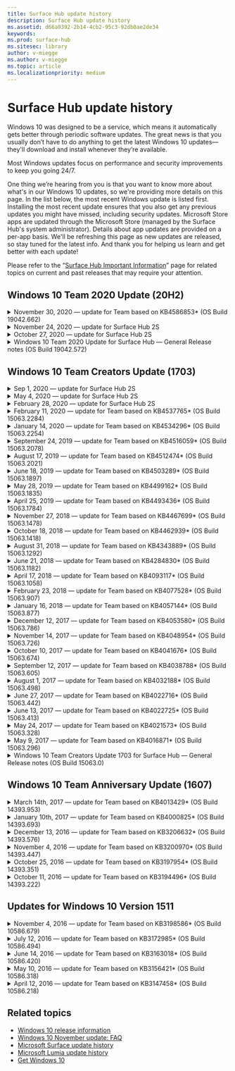 ```yaml
---
title: Surface Hub update history
description: Surface Hub update history
ms.assetid: d66a9392-2b14-4cb2-95c3-92db0ae2de34
keywords:
ms.prod: surface-hub
ms.sitesec: library
author: v-miegge
ms.author: v-miegge
ms.topic: article
ms.localizationpriority: medium
---
```


# Surface Hub update history

Windows 10 was designed to be a service, which means it automatically gets better through periodic software updates. The great news is that you usually don’t have to do anything to get the latest Windows 10 updates—they'll download and install whenever they’re available.

Most Windows updates focus on performance and security improvements to keep you going 24/7.

One thing we’re hearing from you is that you want to know more about what's in our Windows 10 updates, so we're providing more details on this page. In the list below, the most recent Windows update is listed first. Installing the most recent update ensures that you also get any previous updates you might have missed, including security updates. Microsoft Store apps are updated through the Microsoft Store (managed by the Surface Hub's system administrator). Details about app updates are provided on a per-app basis.
We'll be refreshing this page as new updates are released, so stay tuned for the latest info. And thank you for helping us learn and get better with each update!

Please refer to the “[Surface Hub Important Information](https://support.microsoft.com/products/surface-devices/surface-hub)” page for related topics on current and past releases that may require your attention.

## Windows 10 Team 2020 Update (20H2)

<details>
<summary>November 30, 2020 — update for Team based on KB4586853* (OS Build 19042.662)</summary>

This update to the Surface Hub includes quality improvements and security fixes. Key updates to Surface Hub, not already outlined in [Windows 10 Update History](https://support.microsoft.com/en-us/help/4581839/windows-10-update-history), include:

* Update to Privacy Settings page to provide additional options.
* Fix that ensures that End Session cleanup fully removes all data related to Edge Chromium.
* Resolves an issue where meetings that had already started were not displayed on Welcome/Start screen.
* Resolves an issue with cloud recovery for non-en-US locales.
* Skype for Business
  * Improves directional audio performance.
  * Reduced “pen tap” sounds when using Pen during Skype for Business calls.
* Improves reliability when enrolling into Windows Insider Program.
* Improves reliability of Windows Team shell.

*[KB4586853](https://support.microsoft.com/help/4586853)
</details>

<details>
<summary>November 24, 2020 — update for Surface Hub 2S</summary>

This update is specific to the Surface Hub 2S and provides the driver and firmware updates outlined below:

* Surface SMC Firmware update - 3.91.139.0
  * Improve connected standby reliability.
* Surface Touch Firmware update - 3.91.139.0
  * Improve connected standby touch response.
* Surface USB Audio Firmware update - 3.91.139.0
* Surface Pen Firmware update - 3.91.139.0
</details>

<details>
<summary>October 27, 2020 — update for Surface Hub 2S</summary>

This update is specific to the Surface Hub 2S and provides the driver and firmware updates outlined below:

* Surface System Aggregator Firmware update - 4.14.139.0
* Surface UEFI update - 694.3386.768.0
</details>

<details>
<summary>Windows 10 Team 2020 Update for Surface Hub — General Release notes (OS Build 19042.572)</summary>

This update to the Surface Hub includes quality improvements and security fixes. Key updates to Surface Hub, not already outlined in [Windows 10 Update History](https://support.microsoft.com/help/4581839/windows-10-update-history), are noted on the page "[What's new in Windows 10 Team 2020 Update](https://docs.microsoft.com/surface-hub/surface-hub-2020-update-whats-new)".

Please refer to the "[Install Windows 10 Team 2020 Update](https://docs.microsoft.com/surface-hub/surface-hub-2020-update)" page for more information regarding update availability by region, distribution method, and device type.
</details>

## Windows 10 Team Creators Update (1703)

<details>
<summary>Sep 1, 2020 — update for Surface Hub 2S</summary>

This update is specific to the Surface Hub 2S and provides the driver and firmware updates outlined below:

* Surface SMC Firmware update - 1.177.139.0
  * Improves field repair scenarios.
* Surface SSD Firmware update - 5.14.139.0
  * Improves system stability.
* Surface Serial Hub driver - 9.40.139.0
  * Improves system stability.
</details>

<details>
<summary>May 4, 2020 — update for Surface Hub 2S</summary>

This update is specific to the Surface Hub 2S and provides the driver and firmware updates outlined below:

* Surface USB audio driver - 15.3.6.0
  * Improves directional audio performance.
* Intel(R) display audio driver - 10.27.0.5
  * Improves screen sharing scenarios.
* Intel(R) graphics driver - 26.20.100.7263
  * Improves system stability.
* Surface System driver - 1.7.139.0
  * Improves system stability.
* Surface SMC Firmware update - 1.176.139.0
  * Improves system stability.
</details>

<details>
<summary>February 28, 2020 — update for Surface Hub 2S</summary>

This update is specific to the Surface Hub 2S and provides the driver and firmware updates outlined below:

* Surface Integration driver - 13.46.139.0 
  * Improves display brightness scenarios.
* Intel(R) Management Engine Interface driver - 1914.12.0.1256
  * Improves system stability.
* Surface SMC Firmware update - 1.161.139.0
  * Improves pen battery performance.
* Surface UEFI update - 694.2938.768.0
  * Improves system stability.
</details>

<details>
<summary>February 11, 2020 — update for Team based on KB4537765* (OS Build 15063.2284)</summary>

This update to the Surface Hub includes quality improvements and security fixes. Key updates to Surface Hub, not already outlined in [Windows 10 Update History](https://support.microsoft.com/help/4018124/windows-10-update-history), include:

* Resolves an issue where the Hub 2S cannot be heard well by other participants during Skype for Business calls.
* Improves reliability for some Arabic, Hebrew, and other RTL language usage scenarios on Surface Hub.

Please refer to the [Surface Hub Admin guide](https://docs.microsoft.com/surface-hub/) for enabling/disabling device features and services.
*[KB4537765](https://support.microsoft.com/help/4537765)
</details>

<details>
<summary>January 14, 2020 — update for Team based on KB4534296* (OS Build 15063.2254)</summary>

This update to the Surface Hub includes quality improvements and security fixes. Key updates to Surface Hub, not already outlined in [Windows 10 Update History](https://support.microsoft.com/help/4018124/windows-10-update-history), include:

* Addresses an issue with log collection for Microsoft Surface Hub 2S.

Please refer to the [Surface Hub Admin guide](https://docs.microsoft.com/surface-hub/) for enabling/disabling device features and services.
*[KB4534296](https://support.microsoft.com/help/4534296)
</details>

<details>
<summary>September 24, 2019 — update for Team based on KB4516059*  (OS Build 15063.2078)</summary>

This update to the Surface Hub includes quality improvements and security fixes. Key updates to Surface Hub, not already outlined in [Windows 10 Update History](https://support.microsoft.com/help/4018124/windows-10-update-history), include:

 * Update to Surface Hub 2S Recovery Settings page to accurately reflect recovery options.
 * Update to Surface Hub 2S Welcome screen to improve device recognizability.
 * Addressed an issue with the Windows Team shell background displaying incorrectly.
 * Addressed an issue with Start Menu layout persistence when configured using MDM policy.
 * Fixed an issue in Microsoft Edge that occurs when browsing some internal websites.
 * Fixed an issue in Skype for Business that occurs when presenting in full-screen mode.

Please refer to the [Surface Hub Admin guide](https://docs.microsoft.com/surface-hub/) for enabling/disabling device features and services.
*[KB4503289](https://support.microsoft.com/help/4503289)
</details>

<details>
<summary>August 17, 2019 — update for Team based on KB4512474*  (OS Build 15063.2021)</summary>

This update to the Surface Hub includes quality improvements and security fixes. Key updates to Surface Hub, not already outlined in [Windows 10 Update History](https://support.microsoft.com/help/4018124/windows-10-update-history), include:

 * Ensures that Video Out on Hub 2S defaults to "Duplicate" mode.
 * Improves reliability for some Arabic language usage scenarios on Surface Hub.

Please refer to the [Surface Hub Admin guide](https://docs.microsoft.com/surface-hub/) for enabling/disabling device features and services.
*[KB4503289](https://support.microsoft.com/help/4503289)
 </details>

<details>
<summary>June 18, 2019 — update for Team based on KB4503289*  (OS Build 15063.1897)</summary>

This update to the Surface Hub includes quality improvements and security fixes. Key updates to Surface Hub, not already outlined in [Windows 10 Update History](https://support.microsoft.com/help/4018124/windows-10-update-history), include:

* Addresses an issue preventing a user from signing in to a Microsoft Surface Hub device with an Azure Active Directory account. This issue occurs because a previous session did not end successfully.
* Adds support for TLS 1.2 connections to identity providers and Exchange in device account setup scenarios.
* Fixes to improve reliability of Hardware Diagnostic App on Hub 2S. 
* Fix to improve consistency of first-run setup experience on Hub 2S. 

Please refer to the [Surface Hub Admin guide](https://docs.microsoft.com/surface-hub/) for enabling/disabling device features and services.
*[KB4503289](https://support.microsoft.com/help/4503289)
</details>

<details>
<summary>May 28, 2019 — update for Team based on KB4499162*  (OS Build 15063.1835)</summary>

This update to the Surface Hub includes quality improvements and security fixes. Key updates to Surface Hub, not already outlined in [Windows 10 Update History](https://support.microsoft.com/help/4018124/windows-10-update-history), include:

* Ensures that Surface Hub users aren't prompted to enter proxy credentials after the "Use device account credentials" feature has been enabled.
* Resolves an issue where Skype connections fail periodically because audio/video isn't using the correct proxy.
* Adds support for TLS 1.2 in Skype for Business.
* Resolves a SIP connection failure in the Skype client when the Skype server has TLS 1.0 or TLS 1.1 disabled.

Please refer to the [Surface Hub Admin guide](https://docs.microsoft.com/surface-hub/) for enabling/disabling device features and services.
*[KB4499162](https://support.microsoft.com/help/4499162)
</details>

<details>
<summary>April 25, 2019 — update for Team based on KB4493436*  (OS Build 15063.1784)</summary>

This update to the Surface Hub includes quality improvements and security fixes. Key updates to Surface Hub, not already outlined in [Windows 10 Update History](https://support.microsoft.com/help/4018124/windows-10-update-history), include:

* Resolves video and audio sync issue with some USB devices that are connected to the Surface Hub.

Please refer to the [Surface Hub Admin guide](https://docs.microsoft.com/surface-hub/) for enabling/disabling device features and services.
*[KB4493436](https://support.microsoft.com/help/4493436)
</details>

<details>
<summary>November 27, 2018 — update for Team based on KB4467699*  (OS Build 15063.1478)</summary>

This update to the Surface Hub includes quality improvements and security fixes. Key updates to Surface Hub, not already outlined in [Windows 10 Update History](https://support.microsoft.com/help/4018124/windows-10-update-history), include:

* Addresses an issue that prevents some users from Signing-In to “My Meetings and Files.”

Please refer to the [Surface Hub Admin guide](https://docs.microsoft.com/surface-hub/) for enabling/disabling device features and services.
*[KBKB4467699](https://support.microsoft.com/help/KB4467699)
</details>

<details>
<summary>October 18, 2018 — update for Team based on KB4462939*  (OS Build 15063.1418)</summary>

This update to the Surface Hub includes quality improvements and security fixes. Key updates to Surface Hub, not already outlined in [Windows 10 Update History](https://support.microsoft.com/help/4018124/windows-10-update-history), include:

* Skype for Business fixes: 
  * Resolves Skype for Business connection issue when resuming from sleep
  * Resolves Skype for Business network connection issue, when device is connected to Internet
  * Resolves Skype for Business crash when searching for users from directory
* Resolves issue where the Hub mistakenly reports “No Internet connection” in enterprise proxy environments.
* Implemented a feature allowing customers to op-in to a new Whiteboard experience.

Please refer to the [Surface Hub Admin guide](https://docs.microsoft.com/surface-hub/) for enabling/disabling device features and services.
*[KB4462939](https://support.microsoft.com/help/4462939)
</details>

<details>
<summary>August 31, 2018 — update for Team based on KB4343889* (OS Build 15063.1292)</summary>

This update to the Surface Hub includes quality improvements and security fixes. Key updates to Surface Hub, not already outlined in [Windows 10 Update History](https://support.microsoft.com/help/4018124/windows-10-update-history), include:

* Adds support for Microsoft Teams
* Resolves task management issue with Intune registration
* Enables Administrators to disable Instant Messaging and Email services for the Hub
* Additional bug fixes and reliability improvements for the Surface Hub Skype for Business App

Please refer to the [Surface Hub Admin guide](https://docs.microsoft.com/surface-hub/) for enabling/disabling device features and services.
*[KB4343889](https://support.microsoft.com/help/4343889)
</details>

<details>
<summary>June 21, 2018 — update for Team based on KB4284830* (OS Build 15063.1182)</summary>

This update to the Surface Hub includes quality improvements and security fixes. Key updates to Surface Hub, not already outlined in [Windows 10 Update History](https://support.microsoft.com/help/4018124/windows-10-update-history), include:

* Telemetry change in support of GDPR requirements in EMEA

Please refer to the [Surface Hub Admin guide](https://docs.microsoft.com/surface-hub/) for enabling/disabling device features and services.
*[KB4284830](https://support.microsoft.com/help/KB4284830)
</details>

<details>
<summary>April 17, 2018 — update for Team based on KB4093117* (OS Build 15063.1058)</summary>

This update to the Surface Hub includes quality improvements and security fixes. Key updates to Surface Hub, not already outlined in [Windows 10 Update History](https://support.microsoft.com/help/4018124/windows-10-update-history), include:

* Resolves a wired projection issue
* Enables bulk update for certain MDM (Mobile Device Management) policies
* Resolves phone dialer issue with international calls
* Addresses image resolution issue when 2 Surface Hubs join the same meeting
* Resolves OMS (Operations Management Suite) certificate handling error
* Addresses a security issue when cleaning up at the end of a session
* Addresses Miracast issue, when Surface Hub is specified to channels 149 through 165
  * Channels 149 through 165 will continue to be unusable in Europe, Japan or Israel due to regional governmental regulations

Please refer to the [Surface Hub Admin guide](https://docs.microsoft.com/surface-hub/) for enabling/disabling device features and services.
*[KB4093117](https://support.microsoft.com/help/4093117)
</details>

<details>
<summary>February 23, 2018 — update for Team based on KB4077528* (OS Build 15063.907)</summary>

This update to the Surface Hub includes quality improvements and security fixes. Key updates to Surface Hub, not already outlined in [Windows 10 Update History](https://support.microsoft.com/help/4018124/windows-10-update-history), include:

* Resolved an issue where MDM settings were not being correctly applied
* Improved Cleanup process

Please refer to the [Surface Hub Admin guide](https://docs.microsoft.com/surface-hub/) for enabling/disabling device features and services.
*[KB4077528](https://support.microsoft.com/help/4077528)
</details>

<details>
<summary>January 16, 2018 — update for Team based on KB4057144* (OS Build 15063.877)</summary>

This update to the Surface Hub includes quality improvements and security fixes. Key updates to Surface Hub, not already outlined in [Windows 10 Update History](https://support.microsoft.com/help/4018124/windows-10-update-history), include:

* Adds ability to manage Start Menu tile layout via MDM
* MDM bug fix on password rotation configuration

Please refer to the [Surface Hub Admin guide](https://docs.microsoft.com/surface-hub/) for enabling/disabling device features and services.
*[KB4057144](https://support.microsoft.com/help/4057144)
</details>

<details>
<summary>December 12, 2017 — update for Team based on KB4053580* (OS Build 15063.786)</summary>

This update to the Surface Hub includes quality improvements and security fixes. Key updates to Surface Hub, not already outlined in [Windows 10 Update History](https://support.microsoft.com/help/4018124/windows-10-update-history), include:

* Resolves camera video flashes (tearing or flickers) during Skype for Business calls
* Resolves Notification Center SSD ID issue

Please refer to the [Surface Hub Admin guide](https://docs.microsoft.com/surface-hub/) for enabling/disabling device features and services.
*[KB4053580](https://support.microsoft.com/help/4053580)
</details>

<details>
<summary>November 14, 2017 — update for Team based on KB4048954* (OS Build 15063.726)</summary>

This update to the Surface Hub includes quality improvements and security fixes. Key updates to Surface Hub, not already outlined in [Windows 10 Update History](https://support.microsoft.com/help/4018124/windows-10-update-history), include:

* Feature update that allows customers to enable 802.1x wired network authentication using MDM policy.
* A feature update that enables users to dynamically select an application of their choice when opening a file.
* Fix that ensures that End Session cleanup fully removes all connections between the user’s account and the device.
* Performance fix that improves cleanup time as well as Miracast connection time.
* Introduces Easy Authentication utilization during ad-hock meetings.
* Fix that ensures service components to use the same proxy that is configured across the device.
* Reduces and more thoroughly secures the telemetry transmitted by the device, reducing bandwidth utilization.
* Enables a feature allowing users to provide feedback to Microsoft after a meeting concludes.

Please refer to the [Surface Hub Admin guide](https://docs.microsoft.com/surface-hub/) for enabling/disabling device features and services.
*[KB4048954](https://support.microsoft.com/help/4048954)
</details>

<details>
<summary>October 10, 2017 — update for Team based on KB4041676* (OS Build 15063.674)</summary>

This update to the Surface Hub includes quality improvements and security fixes. Key updates to Surface Hub, not already outlined in [Windows 10 Update History](https://support.microsoft.com/help/4018124/windows-10-update-history), include:

* Skype for Business
  * Resolves issue that required a device reboot when resuming from sleep.
  * Fixes issue where external contacts did not resolve through Skype Online Hub account.
* PowerPoint
  * Fixes problem where some PowerPoint presentations would not project on Hub.
* General
  * Fix to resolve issue where USB port could not be disabled by System Administrator.

*[KB4041676](https://support.microsoft.com/help/4041676)
</details>

<details>
<summary>September 12, 2017 — update for Team based on KB4038788* (OS Build 15063.605) </summary>

This update to the Surface Hub includes quality improvements and security fixes. Key updates to Surface Hub, not already outlined in [Windows 10 Update History](https://support.microsoft.com/help/4018124/windows-10-update-history), include:

* Security
  * Resolves issue with Bitlocker when device wakes from sleep.
* General
  * Reduces frequency/amount of device health telemetry, improving system performance.
  * Fixes issue that prevented device from collecting system logs.

*[KB4038788](https://support.microsoft.com/help/4038788)
</details>

<details>
<summary>August 1, 2017 — update for Team based on KB4032188* (OS Build 15063.498)</summary>

* Skype for Business 
  * Resolves Skype for Business Sign-In issue, which required retry or system reboot.
  * Resolves Skype for Business meeting time being incorrectly displayed.
  * Fixes to improve Surface Hub Skype for Business reliability.

*[KB4032188](https://support.microsoft.com/help/4032188)
</details>

<details>
<summary>June 27, 2017 — update for Team based on KB4022716* (OS Build 15063.442)</summary>

This update to the Surface Hub includes quality improvements and security fixes. Key updates to Surface Hub, not already outlined in [Windows 10 Update History](https://support.microsoft.com/help/4018124/windows-10-update-history), include:

* Address NVIDIA driver crashes that may necessitate sleeping 84” Surface Hub to power down, requiring a manual restart.
* Resolved an issue where some apps fail to launch on an 84” Surface Hub.

*[KB4022716](https://support.microsoft.com/help/4022716)
</details>

<details>
<summary>June 13, 2017 — update for Team based on KB4022725* (OS Build 15063.413)</summary>

This update to the Surface Hub includes quality improvements and security fixes. Key updates to Surface Hub, not already outlined in [Windows 10 Update History](https://support.microsoft.com/help/4018124/windows-10-update-history), include:

* General
  * Resolved Pen ink dropping issues with pens
  * Resolved issue causing extended time to “cleanup” meeting

*[KB4022725](https://support.microsoft.com/help/4022725)
</details>

<details>
<summary>May 24, 2017 — update for Team based on KB4021573* (OS Build 15063.328)</summary>

This update to the Surface Hub includes quality improvements and security fixes. Key updates to Surface Hub, not already outlined in [Windows 10 Update History](https://support.microsoft.com/help/4018124/windows-10-update-history), include:

* General
  * Resolved issue with proxy setting retention during update issue

*[KB4021573](https://support.microsoft.com/help/4021573)
</details>

<details>
<summary>May 9, 2017 — update for Team based on KB4016871* (OS Build 15063.296)</summary>

This update to the Surface Hub includes quality improvements and security fixes. Key updates to Surface Hub, not already outlined in [Windows 10 Update History](https://support.microsoft.com/help/4018124/windows-10-update-history), include:

* General
  * Addressed sleep/wake cycle issue
  * Resolved several Reset and Recovery issues
  * Addressed Update History tab issue
  * Resolved Miracast service launch issue
* Apps
  * Fixed App package update error

*[KB4016871](https://support.microsoft.com/help/4016871)
</details>

<details>
<summary>Windows 10 Team Creators Update 1703 for Surface Hub — General Release notes (OS Build 15063.0)</summary>

This update to the Surface Hub includes quality improvements and security fixes. Key updates to Surface Hub, not already outlined in [Windows 10 Update History](https://support.microsoft.com/help/4018124/windows-10-update-history), include:

* Evolving the large screen experience 
  * Improved the meeting carousel in Welcome and Start
  * Join meetings and end the session directly from the Start menu
  * Apps can utilize more of the screen during a session
  * Simplified Skype controls
  * Improved mechanisms for providing feedback
* Access My Personal Content*
  * Personal single sign-on from Welcome or Start
  * Join meetings and end the session directly from the Start menu
  * Access personal files through OneDrive for Business directly from Start
  * Pre-populated attendee sign-in
  * Streamlined authentication flows with “Authenticator” app**
* Deployment & Manageability 
  * Simplified OOBE experience through bulk provisioning
  * Cloud-based device recovery service
  * Enterprise client certificate support
  * Improved proxy credential support
  * Added and /improved Skype Quality of Service (QoS) configuration support
  * Added ability to set default device volume in Settings
  * Improved MDM support for Surface Hub [settings](https://docs.microsoft.com/surface-hub/remote-surface-hub-management)
* Improved Security 
  * Added ability to restrict USB drives to BitLocker only
  * Added ability to disable USB ports via MDM
  * Added ability to disable “Resume session” functionality on timeout
  * Addition of wired 802.1x support
* Audio and Projection
  * Dolby Audio “Human Speaker” enhancements
  * Reduced “pen tap” sounds when using Pen during Skype for Business calls
  * Added support for Miracast infrastructure connections
* Reliability and Performance fixes
  * Resolved several Reset and Recovery issues
  * Resolved Surface Hub Exchange authentication issue when utilizing client certificates
  * Improved Wi-Fi network connection and credentials stability
  * Fixed Miracast audio popping and sync issues during video playback
  * Included setting to disable auto connect behavior

*Single sign-in feature requires use of Office365 and OneDrive for Business
**Refer to Admin Guide for service requirements

</details>

## Windows 10 Team Anniversary Update (1607)

<details>
<summary>March 14th, 2017 — update for Team based on KB4013429* (OS Build 14393.953)</summary>

This update to the Surface Hub includes quality improvements and security fixes. Key updates to Surface Hub, not already outlined in [Windows 10 Update History](https://support.microsoft.com/help/4018124/windows-10-update-history), include:

* General
  * Security fix for File Explorer to prevent navigation to restricted file locations
* Skype for Business
  * Fix to address latency during Remote Desktop based screen sharing

*[KB4013429](https://support.microsoft.com/help/4013429)
</details>

<details>
<summary>January 10th, 2017 — update for Team based on KB4000825* (OS Build 14393.693)</summary>

This update to the Surface Hub includes quality improvements and security fixes. Key updates to Surface Hub, not already outlined in [Windows 10 Update History](https://support.microsoft.com/help/4018124/windows-10-update-history), include:

* Enabled selection of 106/109 Keyboard Layouts for use with physical Japanese keyboards

*[KB4000825](https://support.microsoft.com/help/4000825)
</details>

<details>
<summary>December 13, 2016 — update for Team based on KB3206632* (OS Build 14393.576)</summary>

This update to the Surface Hub includes quality improvements and security fixes. Key updates to Surface Hub, not already outlined in [Windows 10 Update History](https://support.microsoft.com/help/4018124/windows-10-update-history), include:

* Resolves wired connection audio distortion issue

*[KB3206632](https://support.microsoft.com/help/3206632)
</details>

<details>
<summary>November 4, 2016 — update for Team based on KB3200970* (OS Build 14393.447)</summary>

This update to the Windows 10 Team Anniversary Update (version 1607) for Surface Hub includes quality improvements and security fixes. Key updates to Surface Hub, not already outlined in [Windows 10 Update History](https://support.microsoft.com/help/4018124/windows-10-update-history), include:

* Skype for Business bug fixes to improve reliability

*[KB3200970](https://support.microsoft.com/help/3200970)
</details>

<details>
<summary>October 25, 2016 — update for Team based on KB3197954* (OS Build 14393.351)</summary>

This update to the Surface Hub includes quality improvements and security fixes. Key updates to Surface Hub, not already outlined in [Windows 10 Update History](https://support.microsoft.com/help/4018124/windows-10-update-history), include:

* Enabling new Sleep feature in OS and Bios to reduce the Surface Hub’s power consumption and improve its long-term reliability
* General
  * Resolves scenarios where the on-screen keyboard would sometimes not appear
  * Resolves Whiteboard application shift that occasionally occurs when opening scheduled meeting
  * Resolves issue that prevented Admins from changing the local administrator password, after device has been Reset
  * BIOS change resolving issue with status bar tracking during device Reset
  * UEFI update to resolve powering down issues

*[KB3197954](https://support.microsoft.com/help/3197954)
</details>

<details>
<summary>October 11, 2016 — update for Team based on KB3194496* (OS Build 14393.222)</summary>

This update brings the Windows 10 Team Anniversary Update to Surface Hub and includes quality improvements and security fixes. (Your device will be running Windows 10 Version 1607 after it's installed.) Key updates to Surface Hub, not already outlined in [Windows 10 Update History](https://support.microsoft.com/help/4018124/windows-10-update-history), include:

* Skype for Business
  * Performance improvements when joining meetings, including issues when joining a meeting using federated accounts
  * Video Based Screen Sharing (VBSS) support now available on Skype for Business for Surface Hub
  * Resolved disconnection after 5 minutes of idle time issue
  * Resolved Skype Hub-to-Hub screen sharing failure
  * Improvements to Skype video, including:
    * Loss of video during meeting with multiple video presenters
    * Video cropping during calls
    * Outgoing call video not displaying for other participants
  * Addressed issue with UPN sign in error
  * Addressed issue with dial pad during use of Session Initiation Protocol (SIP) calls
* Whiteboard
  * User can now save and recall Whiteboard sessions using OneDrive online service (via Share functionality)
  * Improved launching Whiteboard when removing pen from dock
* Apps
  * Pre-installed OneDrive app, for access to your personal and work files
  * Pre-installed Photos app, to view photos and video
  * Pre-installed PowerBI app, to view dashboards
  * The Office apps – Word, Excel, PowerPoint – are all ink-enabled
  * Edge on Surface Hub now supports Flash-based websites
* General
  * Enabled Audio Device Selection (for Surface Hubs attached using external audio devices)
  * Enabled support for HDCP on DisplayPort output connector
  * System UI changes to settings for usability optimization (refer to [User and Admin Guides](https://www.microsoft.com/surface/support/surface-hub) for additional details)
  * Bug fixes and performance optimizations to speed up the Azure Active Directory sign-in flow
  * Significantly improved time needed to reset and restore Surface Hub
  * Windows Defender UI has been added within settings
  * Improved UX touch to start
  * Enabled support for greater than 1080p wireless projection via Miracast, on supported devices
  * Resolved “There’s no internet connection” and “Appointments may be out of date” false notification states from launch
  * Improved reliability of on-screen keyboard
  * Additional support for creating Surface Hub provisioning packages using Windows Imaging & Configuration Designer (ICD) and improved Surface Hub monitoring solution on Operations Management Suite (OMS)

*[KB3194496](https://support.microsoft.com/help/3194496)
</details>

## Updates for Windows 10 Version 1511

<details>
<summary>November 4, 2016 — update for Team based on KB3198586* (OS Build 10586.679)</summary>

This update to the Windows 10 Team (version 1511) to Surface Hub includes quality improvements and security fixes that are outlined in [Windows 10 Update History](https://support.microsoft.com/help/4018124/windows-10-update-history). There are no Surface Hub specific items in this update.

*[KB3198586](https://support.microsoft.com/help/3198586)
</details>

<details>
<summary>July 12, 2016 — update for Team based on KB3172985* (OS Build 10586.494)</summary>

This update includes quality improvements and security fixes. No new operating system features are being introduced in this update. Key changes specific to the Surface Hub (those not already included in the [Windows 10 Update History](https://support.microsoft.com/help/4018124/windows-10-update-history)), include:

* Fixed issue that caused Windows system crashes
* Fixed issue that caused repeated Edge crashes
* Fixed issue causing pre-shutdown service crashes
* Fixed issue where some app data wasn’t properly removed after a session
* Updated Broadcom NFC driver to improve NFC performance
* Updated Marvell Wi-Fi driver to improve Miracast performance
* Updated Nvidia driver to fix a display bug in which 84" Surface Hub devices show dim or fuzzy content
* Numerous Skype for Business issues fixed, including: 
  * Issue that caused Skype for Business to disconnect during meetings
  * Issue in which users were unable to join meetings when the meeting organizer was on a federated configuration
  * Enabling Skype for Business application sharing
  * Issue that caused Skype application crashes
* Added a prompt in “Settings” to inform users that the OS can become corrupted if device reset is interrupted before completion

*[KB3172985](https://support.microsoft.com/help/3172985)
</details>

<details>
<summary>June 14, 2016 — update for Team based on KB3163018* (OS Build 10586.420)</summary>

This update to the Surface Hub includes quality improvements and security fixes. No new operating system features are being introduced in this update. Key updates to Surface Hub, not already outlined in [Windows 10 Update History](https://support.microsoft.com/help/4018124/windows-10-update-history), include:

* Constrained release. Refer to July 12, 2016 — [KB3172985](https://support.microsoft.com/en-us/help/3172985) (OS Build 10586.494) for Surface Hub specific package details

*[KB3163018](https://support.microsoft.com/help/3163018)
</details>

<details>
<summary>May 10, 2016 — update for Team based on KB3156421* (OS Build 10586.318)</summary>

This update to the Surface Hub includes quality improvements and security fixes. No new operating system features are being introduced in this update. Key updates to Surface Hub, not already outlined in [Windows 10 Update History](https://support.microsoft.com/help/4018124/windows-10-update-history), include:

* Fixed issue that prevented certain Store apps (OneDrive) from installing
* Fixed issue that caused touch input to stop responding in applications

*[KB3156421](https://support.microsoft.com/help/3156421)
</details>

<details>
<summary>April 12, 2016 — update for Team based on KB3147458* (OS Build 10586.218)</summary>

This update to the Surface Hub includes quality improvements and security fixes. No new operating system features are being introduced in this update. Key updates to Surface Hub, not already outlined in [Windows 10 Update History](https://support.microsoft.com/help/4018124/windows-10-update-history), include:

* Fixed issue where volume level wasn’t properly reset between sessions

*[KB3147458](https://support.microsoft.com/help/3147458)
</details>

## Related topics

* [Windows 10 release information](https://go.microsoft.com/fwlink/p/?LinkId=724328)
* [Windows 10 November update: FAQ](https://windows.microsoft.com/windows-10/windows-update-faq)
* [Microsoft Surface update history](https://go.microsoft.com/fwlink/p/?LinkId=724327)
* [Microsoft Lumia update history](https://go.microsoft.com/fwlink/p/?LinkId=785968)
* [Get Windows 10](https://go.microsoft.com/fwlink/p/?LinkId=616447)

